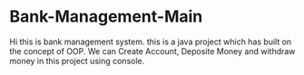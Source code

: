 # Bank-Management-Main
Hi this is bank management system. this is a java project which has built on the concept of OOP. We can Create Account, Deposite Money and withdraw money in this project using console.
